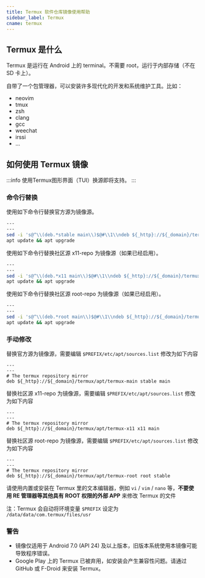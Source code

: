 ```yaml
---
title: Termux 软件仓库镜像使用帮助
sidebar_label: Termux
cname: termux
---
```



## Termux 是什么

Termux 是运行在 Android 上的 terminal。不需要 root，运行于内部存储（不在 SD 卡上）。

自带了一个包管理器，可以安装许多现代化的开发和系统维护工具。比如：

 * neovim
 * tmux
 * zsh
 * clang
 * gcc
 * weechat
 * irssi
 * ...

## 如何使用 Termux 镜像

:::info
使用Termux图形界面（TUI）换源即将支持。
:::

<!-- ### 图形界面（TUI）替换

在较新版的 Termux 中，官方提供了图形界面（TUI）来半自动替换镜像，推荐使用该种方式以规避其他风险。
在 Termux 中执行如下命令

```bash
termux-change-repo
```

在图形界面引导下，使用自带方向键可上下移动。   
第一步使用空格选择需要更换的仓库，之后在第二步选择相应镜像源。确认无误后回车，镜像源会自动完成更换。 -->

### 命令行替换


使用如下命令行替换官方源为镜像源。

```bash varcode
---
---
sed -i 's@^\\(deb.*stable main\\)$@#\\1\\ndeb ${_http}://${_domain}/termux/apt/termux-main stable main@' $PREFIX/etc/apt/sources.list
apt update && apt upgrade
```

使用如下命令行替换社区源 x11-repo 为镜像源（如果已经启用）。

```bash varcode
---
---
sed -i 's@^\\(deb.*x11 main\\)$@#\\1\\ndeb ${_http}://${_domain}/termux/apt/termux-x11 x11 main @' $PREFIX/etc/apt/sources.list.d/x11.list 
apt update && apt upgrade 
```
使用如下命令行替换社区源 root-repo 为镜像源（如果已经启用）。

```bash varcode
---
---
sed -i 's@^\\(deb.*root main\\)$@#\\1\\ndeb ${_http}://${_domain}/termux/apt/termux-root root main @' $PREFIX/etc/apt/sources.list.d/root.list 
apt update && apt upgrade 
``` 

### 手动修改

替换官方源为镜像源，需要编辑 `$PREFIX/etc/apt/sources.list` 修改为如下内容

```properties varcode title="$PREFIX/etc/apt/sources.list"
---
---
# The termux repository mirror
deb ${_http}://${_domain}/termux/apt/termux-main stable main
```

替换社区源 x11-repo 为镜像源，需要编辑 `$PREFIX/etc/apt/sources.list` 修改为如下内容

```properties varcode title="$PREFIX/etc/apt/sources.list.d/x11.list"
---
---
# The termux repository mirror
deb ${_http}://${_domain}/termux/apt/termux-x11 x11 main 
```

替换社区源 root-repo 为镜像源，需要编辑 `$PREFIX/etc/apt/sources.list` 修改为如下内容


```properties varcode title="$PREFIX/etc/apt/sources.list.d/root.list"
---
---
# The termux repository mirror
deb ${_http}://${_domain}/termux/apt/termux-root root stable 
```
 
请使用内置或安装在 Termux 里的文本编辑器，例如 `vi` / `vim` / `nano` 等，**不要使用 RE 管理器等其他具有 ROOT 权限的外部 APP** 来修改 Termux 的文件

注：Termux 会自动将环境变量 `$PREFIX` 设定为 `/data/data/com.termux/files/usr`

### 警告

* 镜像仅适用于 Android 7.0 (API 24) 及以上版本，旧版本系统使用本镜像可能导致程序错误。
* Google Play 上的 Termux 已被弃用，如安装会产生兼容性问题。请通过 GitHub 或 F-Droid 来安装 Termux。
